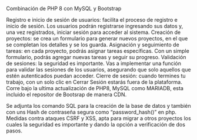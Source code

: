 Combinación de PHP 8 con MySQL y Bootstrap

Registro e inicio de sesión de usuarios: facilita el proceso de registro e inicio de sesión. Los usuarios podrán registrarse ingresando sus datos y, una vez registrados, iniciar sesión para acceder al sistema.
Creación de proyectos: se crea un formulario para generar nuevos proyectos, en el que se completan los detalles y se los guarda.
Asignación y seguimiento de tareas: en cada proyecto, podrás asignar tareas específicas. Con un simple formulario, podrás agregar nuevas tareas y seguir su progreso.
Validación de sesiones: la seguridad es importante. Vas a implementar una función para validar las sesiones de los usuarios, asegurando que solo aquellos que estén autenticados puedan acceder.
Cierre de sesión: cuando termines tu trabajo, con un solo clic en Cerrar Sesión estarás fuera de la plataforma.
Corre bajo la ultima actualización de PHP8, MySQL como MARIADB, esta incluido el repositor de Bootsrap de manera CDN.

Se adjunta los comando SQL para la creación de la base de datos y también con uns Hash de contraseña segura como “password_hash()” en php.
Medidas contra ataques CSRF y XSS, apta para migrar a otros proyectos los cuales la seguridad es importante y dando la opción a verificación de dos pasos.
